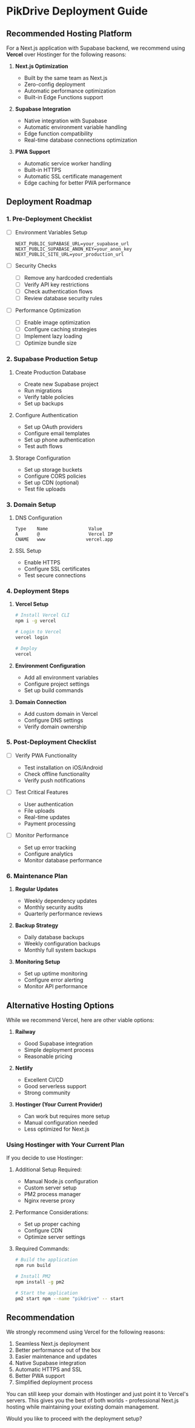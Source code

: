 # PikDrive Deployment Guide

## Recommended Hosting Platform

For a Next.js application with Supabase backend, we recommend using **Vercel** over Hostinger for the following reasons:

1. **Next.js Optimization**
   - Built by the same team as Next.js
   - Zero-config deployment
   - Automatic performance optimization
   - Built-in Edge Functions support

2. **Supabase Integration**
   - Native integration with Supabase
   - Automatic environment variable handling
   - Edge function compatibility
   - Real-time database connections optimization

3. **PWA Support**
   - Automatic service worker handling
   - Built-in HTTPS
   - Automatic SSL certificate management
   - Edge caching for better PWA performance

## Deployment Roadmap

### 1. Pre-Deployment Checklist

- [ ] Environment Variables Setup
  ```env
  NEXT_PUBLIC_SUPABASE_URL=your_supabase_url
  NEXT_PUBLIC_SUPABASE_ANON_KEY=your_anon_key
  NEXT_PUBLIC_SITE_URL=your_production_url
  ```

- [ ] Security Checks
  - [ ] Remove any hardcoded credentials
  - [ ] Verify API key restrictions
  - [ ] Check authentication flows
  - [ ] Review database security rules

- [ ] Performance Optimization
  - [ ] Enable image optimization
  - [ ] Configure caching strategies
  - [ ] Implement lazy loading
  - [ ] Optimize bundle size

### 2. Supabase Production Setup

1. Create Production Database
   - Create new Supabase project
   - Run migrations
   - Verify table policies
   - Set up backups

2. Configure Authentication
   - Set up OAuth providers
   - Configure email templates
   - Set up phone authentication
   - Test auth flows

3. Storage Configuration
   - Set up storage buckets
   - Configure CORS policies
   - Set up CDN (optional)
   - Test file uploads

### 3. Domain Setup

1. DNS Configuration
   ```
   Type    Name               Value
   A       @                  Vercel IP
   CNAME   www               vercel.app
   ```

2. SSL Setup
   - Enable HTTPS
   - Configure SSL certificates
   - Test secure connections

### 4. Deployment Steps

1. **Vercel Setup**
   ```bash
   # Install Vercel CLI
   npm i -g vercel

   # Login to Vercel
   vercel login

   # Deploy
   vercel
   ```

2. **Environment Configuration**
   - Add all environment variables
   - Configure project settings
   - Set up build commands

3. **Domain Connection**
   - Add custom domain in Vercel
   - Configure DNS settings
   - Verify domain ownership

### 5. Post-Deployment Checklist

- [ ] Verify PWA Functionality
  - Test installation on iOS/Android
  - Check offline functionality
  - Verify push notifications

- [ ] Test Critical Features
  - User authentication
  - File uploads
  - Real-time updates
  - Payment processing

- [ ] Monitor Performance
  - Set up error tracking
  - Configure analytics
  - Monitor database performance

### 6. Maintenance Plan

1. **Regular Updates**
   - Weekly dependency updates
   - Monthly security audits
   - Quarterly performance reviews

2. **Backup Strategy**
   - Daily database backups
   - Weekly configuration backups
   - Monthly full system backups

3. **Monitoring Setup**
   - Set up uptime monitoring
   - Configure error alerting
   - Monitor API performance

## Alternative Hosting Options

While we recommend Vercel, here are other viable options:

1. **Railway**
   - Good Supabase integration
   - Simple deployment process
   - Reasonable pricing

2. **Netlify**
   - Excellent CI/CD
   - Good serverless support
   - Strong community

3. **Hostinger (Your Current Provider)**
   - Can work but requires more setup
   - Manual configuration needed
   - Less optimized for Next.js

### Using Hostinger with Your Current Plan

If you decide to use Hostinger:

1. Additional Setup Required:
   - Manual Node.js configuration
   - Custom server setup
   - PM2 process manager
   - Nginx reverse proxy

2. Performance Considerations:
   - Set up proper caching
   - Configure CDN
   - Optimize server settings

3. Required Commands:
   ```bash
   # Build the application
   npm run build

   # Install PM2
   npm install -g pm2

   # Start the application
   pm2 start npm --name "pikdrive" -- start
   ```

## Recommendation

We strongly recommend using Vercel for the following reasons:
1. Seamless Next.js deployment
2. Better performance out of the box
3. Easier maintenance and updates
4. Native Supabase integration
5. Automatic HTTPS and SSL
6. Better PWA support
7. Simplified deployment process

You can still keep your domain with Hostinger and just point it to Vercel's servers. This gives you the best of both worlds - professional Next.js hosting while maintaining your existing domain management.

Would you like to proceed with the deployment setup?
